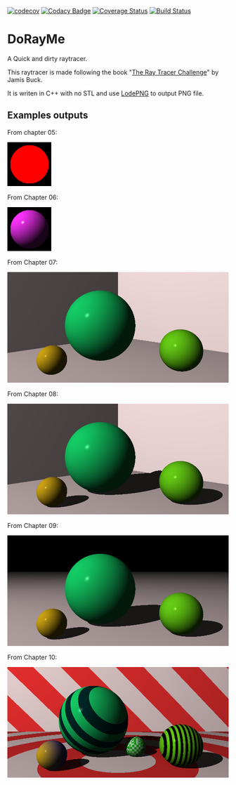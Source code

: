 [![codecov](https://codecov.io/gh/Godzil/DoRayMe/branch/master/graph/badge.svg)](https://codecov.io/gh/Godzil/DoRayMe) [![Codacy Badge](https://api.codacy.com/project/badge/Grade/66339747e4a843719cba29cf5e31ff90)](https://www.codacy.com/manual/Godzil/DoRayMe?utm_source=github.com&amp;utm_medium=referral&amp;utm_content=Godzil/DoRayMe&amp;utm_campaign=Badge_Grade) [![Coverage Status](https://coveralls.io/repos/github/Godzil/DoRayMe/badge.svg?branch=master)](https://coveralls.io/github/Godzil/DoRayMe?branch=master) [![Build Status](https://travis-ci.org/Godzil/DoRayMe.svg?branch=master)](https://travis-ci.org/Godzil/DoRayMe)

DoRayMe
=======

A Quick and dirty raytracer.


This raytracer is made following the book "[The Ray Tracer Challenge](https://pragprog.com/book/jbtracer/the-ray-tracer-challenge)" by Jamis Buck.

It is writen in C++ with no STL and use [LodePNG](https://github.com/lvandeve/lodepng) to output PNG file.


Examples outputs
----------------

From chapter 05:

![Chapter 5 rendering test](output/ch5_test.png)

From Chapter 06:

![Chapter 6 rendering test](output/ch6_test.png)

From Chapter 07:

![Chapter 7 rendering test](output/ch7_test.png)

From Chapter 08:

![Chapter 8 rendering test](output/ch8_test.png)

From Chapter 09:

![Chapter 9 rendering test](output/ch9_test.png)

From Chapter 10:

![Chapter 10 rendering test](output/ch10_test.png)
